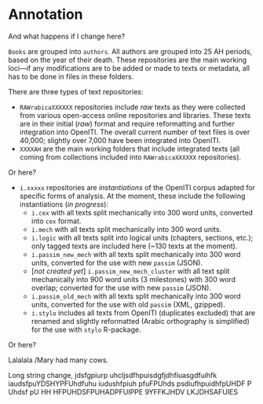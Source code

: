 # Annotation

And what happens if I change here?

`Books` are grouped into `authors`. All authors are grouped into 25 AH periods, based on the year of their death. These repositories are the main working loci—if any modifications are to be added or made to texts or metadata, all has to be done in files in these folders.

There are three types of text repositories:

- `RAWrabicaXXXXXX` repositories include *raw* texts as they were collected from various open-access online repositories and libraries. These texts are in their initial (*raw*) format and require reformatting and further integration into OpenITI. The overall current number of text files is over 40,000; slightly over 7,000 have been integrated into OpenITI.
- `XXXXAH` are the main working folders that include integrated texts (all coming from collections included into `RAWrabicaXXXXXX` repositories).

Or here?

- `i.xxxxx` repositories are *instantiations* of the OpenITI corpus adapted for specific forms of analysis. At the moment, these include the following instantiations  (_in progress_):
	- `i.cex` with all texts split mechanically into 300 word units, converted into `cex` format.
	- `i.mech` with all texts split mechanically into 300 word units.
	- `i.logic` with all texts split into logical units (chapters, sections, etc.); only tagged texts are included here (~130 texts at the moment).
	-  `i.passim_new_mech` with all texts split mechanically into 300 word units, converted for the use with new `passim` (JSON).
	- [*not created yet*] `i.passim_new_mech_cluster` with all text split mechanically into 900 word units (3 milestones) with 300 word overlap; converted for the use with new `passim` (JSON).
	- `i.passim_old_mech` with all texts split mechanically into 300 word units, converted for the use with old `passim` (XML, gzipped).
	- `i.stylo` includes all texts from OpenITI (duplicates excluded) that are renamed and slightly reformatted (Arabic orthography is simplified) for the use with `stylo` R-package.
	
Or here?

Lalalala /Mary had many cows.

Long string change, jdsfgpiurp	uhcljsdfhpuisdgfjdhfiuasgdfuihfk iaudsfpuYDSHYPFUhdfuhu iudushfpiuh pfuFPUhds psdiufhpuidhfpUHDF P Uhdsf pU HH HFPUHDSFPUHADPFUIPPE 9YFFKJHDV LKJDHSAFUIES

